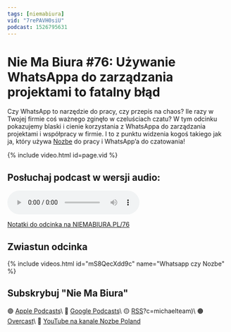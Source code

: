 ```yaml
---
tags: [niemabiura]
vid: "7rePAVH0siU"
podcast: 1526795631
---
```


# Nie Ma Biura #76: Używanie WhatsAppa do zarządzania projektami to fatalny błąd

Czy WhatsApp to narzędzie do pracy, czy przepis na chaos? Ile razy w Twojej firmie coś ważnego zginęło w czeluściach czatu? W tym odcinku pokazujemy blaski i cienie korzystania z WhatsAppa do zarządzania projektami i współpracy w firmie. I to z punktu widzenia kogoś takiego jak ja, który używa [Nozbe][n] do pracy i WhatsApp’a do czatowania!

{% include video.html id=page.vid %}

<!--More-->

## Posłuchaj podcast w wersji audio:

<audio controls>
<source src="https://media.transistor.fm/cd1ceb67/6eac5441.mp3" type="audio/mpeg">
</audio>



[Notatki do odcinka na NIEMABIURA.PL/76](https://niemabiura.pl/76)

## Zwiastun odcinka

{% include videos.html id="mS8QecXdd9c" name="Whatsapp czy Nozbe" %}


## Subskrybuj "Nie Ma Biura"

🟣 [Apple Podcasts](https://podcasts.apple.com/pl/podcast/nie-ma-biura/id1526795631)\\
🔵 [Google Podcasts](https://podcasts.google.com/feed/aHR0cHM6Ly9mZWVkcy50cmFuc2lzdG9yLmZtL25pZW1hYml1cmE)\\
🟡 [RSS](https://nozbe.com/niemabiura.rss)?c=michaelteam)\\
🟠 [Overcast](https://overcast.fm/itunes1526795631/nie-ma-biura)\\
🔴 [YouTube na kanale Nozbe Poland](https://youtube.com/NozbePoland)

<!--podcast: 1526795631-->

[n]: https://michael.gratis/nozbe_pl
[np]: https://michael.gratis/nozbepersonal_pl